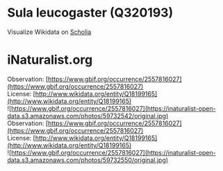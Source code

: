 
Sula leucogaster (Q320193)
==========================
  
Visualize Wikidata on [Scholia](https://scholia.toolforge.org/taxon/Q320193)
# iNaturalist.org
  
Observation: [https://www.gbif.org/occurrence/2557816027](https://www.gbif.org/occurrence/2557816027)  
License: [http://www.wikidata.org/entity/Q18199165](http://www.wikidata.org/entity/Q18199165)  
![https://www.gbif.org/occurrence/2557816027](https://inaturalist-open-data.s3.amazonaws.com/photos/59732542/original.jpg)  
Observation: [https://www.gbif.org/occurrence/2557816027](https://www.gbif.org/occurrence/2557816027)  
License: [http://www.wikidata.org/entity/Q18199165](http://www.wikidata.org/entity/Q18199165)  
![https://www.gbif.org/occurrence/2557816027](https://inaturalist-open-data.s3.amazonaws.com/photos/59732550/original.jpg)